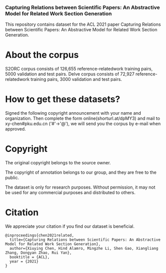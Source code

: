 ### Capturing Relations between Scientific Papers: An Abstractive Model for Related Work Section Generation

This repository contains dataset for the ACL 2021 paper Capturing Relations between Scientific Papers: An Abstractive Model for Related Work Section Generation. 

# About the corpus
S2ORC corpus consists of 126,655 reference-relatedwork training pairs, 5000 validation and test pairs.
Delve corpus consists of 72,927 reference-relatedwork training pairs, 3000 validation and test pairs.


# How to get these datasets?
Signed the following copyright announcement with your name and organization. Then complete the form online(shorturl.at/dpMY3) and mail to xy-chen#pku.edu.cn ('#'->'@'), we will send you the corpus by e-mail when approved.

# Copyright
The original copyright belongs to the source owner.

The copyright of annotation belongs to our group, and they are free to the public.

The dataset is only for research purposes. Without permission, it may not be used for any commercial purposes and distributed to others.

# Citation
We appreciate your citation if you find our dataset is beneficial.

```
@inproceedings{chen2021related,
  title={Capturing Relations between Scientific Papers: An Abstractive Model for Related Work Section Generation},
  author={Xiuying Chen, Hind Alamro, Mingzhe Li, Shen Gao, Xiangliang Zhang, Dongyan Zhao, Rui Yan},
  booktitle = {ACL},
  year = {2021}
}
```
